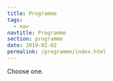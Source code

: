```yaml
---
title: Programme
tags:
  - nav
navtitle: Programme
section: programme
date: 2019-02-02
permalink: /programme/index.html
---
```

Choose one.